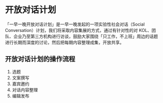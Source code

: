 # 开放对话计划

「一早一晚开放对话计划」是一早一晚发起的一项实验性社会对话（Social Conversation）计划，我们将采取内容集展的方式，通过有针对性的对 KOL、团队、企业乃至第三方机构进行访谈，鼓励大家围绕「只工作，不上班」周边的话题进行长期而深度的讨论，然后把每期内容整理成集，开放共享。

## 开放对话计划的操作流程

1. 选题
2. 文案撰写
3. 嘉宾邀约
4. 对话内容整理
5. 编辑发布